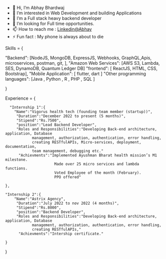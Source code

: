 - 👋 Hi, I’m Abhay Bhardwaj
- 👀 I’m interested in Web Development and building Applications
- 🌱 I’m  a Full stack heavy backend developer 
- 💞️ I’m looking for Full time opportunities.
- 📫 How to reach me : [Linkedin@Abhay](https://www.linkedin.com/in/abhay-bhardwaj-6850881ba/)
- ⚡ Fun fact : My phone is always about to die

Skills = 
{

"Backend": [NodeJS, MongoDB, ExpressJS, Webhooks, GraphQL,Apis, microservices, postman, git,   ],
"Amazon Web Services": [AWS S3, Lambda, SES, DynamoDB, Quantum Ledger DB]
"frontend": [ ReactJS, HTML, CSS, Bootstrap],
"Mobile Application": [ flutter, dart ]
"Other programming languages": [Java , Python , R , PHP , SQL ]

}

Experience = {

      "Internship 1":{
        "Name":"Vigorus health tech (founding team member (startup))",
         "Duration":"December 2022 to present (5 months)",
         "Stipend":"Rs.7500",
         "position":"Lead Backend Developer",
         "Roles and Responsibilities":"Developing Back-end architecture, application, Database
                management, authorization, authentication, error handling,
                creating RESTfulAPIs, Micro-services, deployment, documentation,
                team management, debugging etc."
          "Achievments":"Implemented Ayushman Bharat health mission’s M1 milestone.
                          Made over 25 micro services and lambda functions. 
                          Voted Employee of the month (February).
                          PPO offered"
                       
    },

    "Internship 2":{
        "Name":"Astrix Agency",
         "Duration":"July 2022 to nov 2022 (4 months)",
         "Stipend":"Rs.8000",
         "position":"Backend Developer",
         "Roles and Responsibilities":"Developing Back-end architecture, application, Database
                management, authorization, authentication, error handling,
                creating RESTfulAPIs,"
          "Achievments":"Intership certificate."
                       
    }


}




<!---
Abhay014/Abhay014 is a ✨ special ✨ repository because its `README.md` (this file) appears on your GitHub profile.
You can click the Preview link to take a look at your changes.
--->
